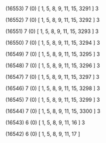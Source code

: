 (16553) 7 (0) [ 1, 5, 8, 9, 11, 15, 3291 ] 3 


(16552) 7 (0) [ 1, 5, 8, 9, 11, 15, 3292 ] 3 


(16551) 7 (0) [ 1, 5, 8, 9, 11, 15, 3293 ] 3 


(16550) 7 (0) [ 1, 5, 8, 9, 11, 15, 3294 ] 3 


(16549) 7 (0) [ 1, 5, 8, 9, 11, 15, 3295 ] 3 


(16548) 7 (0) [ 1, 5, 8, 9, 11, 15, 3296 ] 3 


(16547) 7 (0) [ 1, 5, 8, 9, 11, 15, 3297 ] 3 


(16546) 7 (0) [ 1, 5, 8, 9, 11, 15, 3298 ] 3 


(16545) 7 (0) [ 1, 5, 8, 9, 11, 15, 3299 ] 3 


(16544) 7 (0) [ 1, 5, 8, 9, 11, 15, 3300 ] 3 


(16543) 6 (0) [ 1, 5, 8, 9, 11, 16 ] 3 


(16542) 6 (0) [ 1, 5, 8, 9, 11, 17 ]  

